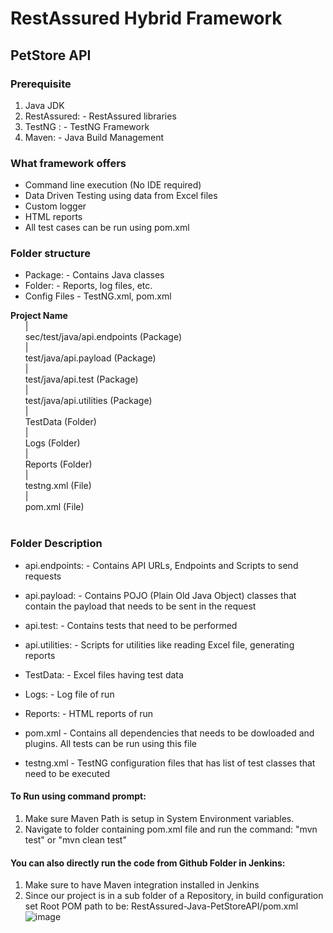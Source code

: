 # RestAssured Hybrid Framework

## PetStore API

###	Prerequisite



1. Java JDK
2. RestAssured: - RestAssured libraries 
3. TestNG : - TestNG Framework
4. Maven: - Java Build Management



### What framework offers 
* Command line execution (No IDE required)
* Data Driven Testing using data from Excel files
*	Custom logger
*	HTML reports 
*	All test cases can be run using pom.xml

### Folder structure
* Package: - Contains Java classes
* Folder: - Reports, log files, etc.
* Config Files - TestNG.xml, pom.xml

**Project Name** <br />
&nbsp;&nbsp;&nbsp;&nbsp;&nbsp;&nbsp;| <br />
&nbsp;&nbsp;&nbsp;&nbsp;&nbsp;&nbsp;sec/test/java/api.endpoints (Package) <br />
&nbsp;&nbsp;&nbsp;&nbsp;&nbsp;&nbsp;| <br />
&nbsp;&nbsp;&nbsp;&nbsp;&nbsp;&nbsp;test/java/api.payload (Package) <br />
&nbsp;&nbsp;&nbsp;&nbsp;&nbsp;&nbsp;| <br />
&nbsp;&nbsp;&nbsp;&nbsp;&nbsp;&nbsp;test/java/api.test (Package) <br />
&nbsp;&nbsp;&nbsp;&nbsp;&nbsp;&nbsp;| <br /> 
&nbsp;&nbsp;&nbsp;&nbsp;&nbsp;&nbsp;test/java/api.utilities (Package) <br />
&nbsp;&nbsp;&nbsp;&nbsp;&nbsp;&nbsp;| <br />
&nbsp;&nbsp;&nbsp;&nbsp;&nbsp;&nbsp;TestData (Folder) <br />
&nbsp;&nbsp;&nbsp;&nbsp;&nbsp;&nbsp;| <br />
&nbsp;&nbsp;&nbsp;&nbsp;&nbsp;&nbsp;Logs (Folder) <br />
&nbsp;&nbsp;&nbsp;&nbsp;&nbsp;&nbsp;| <br />
&nbsp;&nbsp;&nbsp;&nbsp;&nbsp;&nbsp;Reports (Folder) <br />
&nbsp;&nbsp;&nbsp;&nbsp;&nbsp;&nbsp;| <br />
&nbsp;&nbsp;&nbsp;&nbsp;&nbsp;&nbsp;testng.xml (File) <br />
&nbsp;&nbsp;&nbsp;&nbsp;&nbsp;&nbsp;| <br />
&nbsp;&nbsp;&nbsp;&nbsp;&nbsp;&nbsp;pom.xml (File) <br />
<br />

### Folder Description 

* api.endpoints: - Contains API URLs, Endpoints and Scripts to send requests<br />

* api.payload: - Contains POJO (Plain Old Java Object) classes that contain the payload that needs to be sent in the request<br />

*	api.test: - Contains tests that need to be performed<br />

*	api.utilities: - Scripts for utilities like reading Excel file, generating reports <br />

*	TestData: - Excel files having test data<br />


*	Logs: - Log file of run<br />

*	Reports: - HTML reports of run<br />

* pom.xml - Contains all dependencies that needs to be dowloaded and plugins. All tests can be run using this file <br />

* testng.xml - TestNG configuration files that has list of test classes that need to be executed <br />

#### To Run using command prompt:
1. Make sure Maven Path is setup in System Environment variables.
2. Navigate to folder containing pom.xml file and run the command: "mvn test" or "mvn clean test"

#### You can also directly run the code from Github Folder in Jenkins:
1. Make sure to have Maven integration installed in Jenkins
2. Since our project is in a sub folder of a Repository, in build configuration set Root POM path to be: RestAssured-Java-PetStoreAPI/pom.xml
![image](https://github.com/SaVignesh/Software-Testing-Projects/assets/47379614/5e4023a7-99fd-4956-bf33-24669738ba70)
